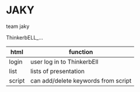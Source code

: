 # JAKY
team jaky

ThinkerbELL_...

|  <center>html</center> |  <center>function</center> |
|--------|:--------|
| login | user log in to ThinkerbEll |
| list | lists of presentation |
| script | can add/delete keywords from script |
